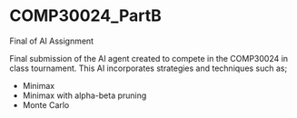 # COMP30024_PartB
Final of AI Assignment

Final submission of the AI agent created to compete in the COMP30024 in class tournament.
This AI incorporates strategies and techniques such as;
- Minimax
- Minimax with alpha-beta pruning
- Monte Carlo
